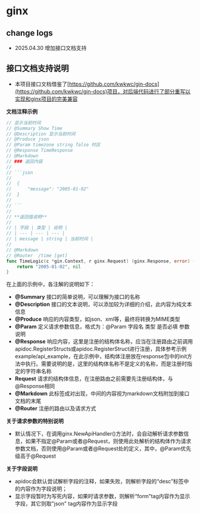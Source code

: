 # ginx

## change logs

* 2025.04.30 增加接口文档支持

## 接口文档支持说明

* 本项目接口文档借鉴了[https://github.com/kwkwc/gin-docs](https://github.com/kwkwc/gin-docs)项目，对后端代码进行了部分重写以实现和ginx项目的完美兼容

**文档注释示例**

```go
// 显示当前时间
// @Summary Show Time
// @Description 显示当前时间
// @Produce json
// @Param timezone string false 时区
// @Response TimeResponse
// @Markdown
// ### 返回内容
//
// ```json
//
//	{
//	    "message": "2005-01-02"
//	}
//
// ```
//
// **返回值说明**
//
// | 字段 | 类型 | 说明 |
// | --- | --- | --- |
// | message | string | 当前时间 |
//
// @Markdown
// @Router	/time [get]
func TimeLogic(c *gin.Context, r ginx.Request) (ginx.Response, error) {
	return "2005-01-02", nil
}
```

在上面的示例中，各注解的说明如下：

* **@Summary** 接口的简单说明，可以理解为接口的名称
* **@Description** 接口的文本说明，可以添加较为详细的介绍，此内容为纯文本信息
* **@Produce** 响应的内容类型，如json、xml等，最终将转换为MIME类型
* **@Param** 定义请求参数信息，格式为：@Param 字段名 类型 是否必填 参数说明
* **@Response** 响应内容，这里是注册的结构体名称，应当在注册路由之前调用apidoc.RegisterStructs或apidoc.RegisterStruct进行注册，具体参考示例example/api_example，在此示例中，结构体注册放在response包中的init方法中执行。需要说明的是，这里的结构体名称不是定义的名称，而是注册时指定的字符串名称
* **Request** 请求的结构体信息，在注册路由之前需要先注册结构体，与@Response相同
* **@Markdown** 此标签成对出现，中间的内容视为markdown文档附加到接口文档的末尾
* **@Router** 注册的路由以及请求方式

**关于请求参数的特别说明**

* 默认情况下，在调用ginx.NewApiHandler()方法时，会自动解析请求参数信息，如果不指定@Param或者@Request，则使用此处解析的结构体作为请求参数文档，否则使用@Param或者@Request处的定义，其中，@Param优先级高于@Request

**关于字段说明**

* apidoc会默认尝试解析字段的注释，如果失败，则解析字段的“desc”标签中的内容作为字段说明；
* 显示字段暂时为写死内容，如果时请求参数，则解析“form”tag内容作为显示字段，其它则取"json" tag内容作为显示字段
